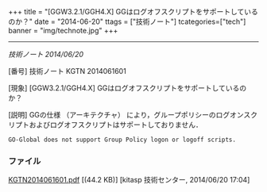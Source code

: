 +++
title = "[GGW3.2.1/GGH4.X] GGはログオフスクリプトをサポートしているのか？"
date = "2014-06-20"
ttags = ["技術ノート"]
tcategories=["tech"]
banner = "img/technote.jpg"
+++

------------------------------------------------------------------

*技術ノート
2014/06/20*


[番号]
技術ノート KGTN 2014061601

[現象]
[GGW3.2.1/GGH4.X] GGはログオフスクリプトをサポートしているのか？

[説明]
GGの仕様 （アーキテクチャ）
により，グループポリシーのログオンスクリプトおよびログオフスクリプトはサポートしておりません．

    GO-Global does not support Group Policy logon or logoff scripts.


### ファイル





[KGTN2014061601.pdf](http://techreport.kitasp.net/attachments/download/1687/KGTN2014061601.pdf)
 [(44.2 KB)] [kitasp 技術センター, 2014/06/20
17:04]
